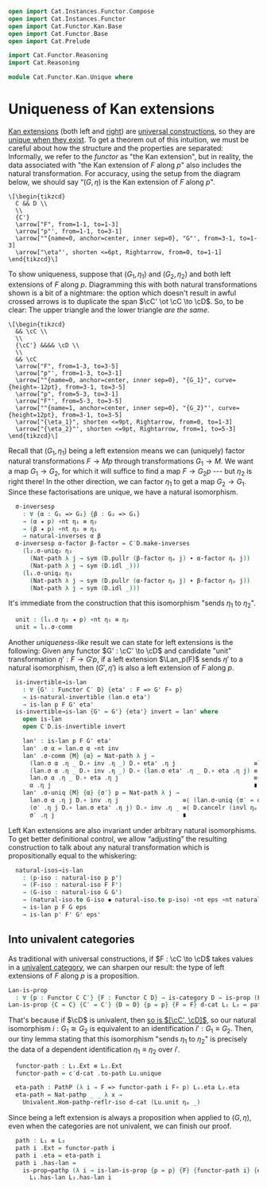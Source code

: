 ```agda
open import Cat.Instances.Functor.Compose
open import Cat.Instances.Functor
open import Cat.Functor.Kan.Base
open import Cat.Functor.Base
open import Cat.Prelude

import Cat.Functor.Reasoning
import Cat.Reasoning

module Cat.Functor.Kan.Unique where
```

# Uniqueness of Kan extensions

[Kan extensions] (both left and [right]) are [universal constructions],
so they are [unique when they exist]. To get a theorem out of this
intuition, we must be careful about how the structure and the properties
are separated: Informally, we refer to the _functor_ as "the Kan
extension", but in reality, the data associated with "the Kan extension
of $F$ along $p$" also includes the natural transformation. For
accuracy, using the setup from the diagram below, we should say “$(G,
\eta)$ is the Kan extension of $F$ along $p$".

[Kan extensions]: Cat.Functor.Kan.Base.html
[right]: Cat.Functor.Kan.Base.html#right-kan-extensions
[universal constructions]: Cat.Functor.Hom.Representable.html
[unique when they exist]: 1Lab.HLevel.html#is-prop

~~~{.quiver .tall-15}
\[\begin{tikzcd}
  C && D \\
  \\
  {C'}
  \arrow["F", from=1-1, to=1-3]
  \arrow["p"', from=1-1, to=3-1]
  \arrow[""{name=0, anchor=center, inner sep=0}, "G"', from=3-1, to=1-3]
  \arrow["\eta"', shorten <=6pt, Rightarrow, from=0, to=1-1]
\end{tikzcd}\]
~~~

<!--
```agda
private variable
  o ℓ : Level
  C C′ D : Precategory o ℓ

module
  Lan-unique
    {p : Functor C C′} {F : Functor C D}
    {G₁ G₂ : Functor C′ D} {η₁ η₂}
    (l₁ : is-lan p F G₁ η₁)
    (l₂ : is-lan p F G₂ η₂)
  where

  private
    module l₁ = is-lan l₁
    module l₂ = is-lan l₂
    module D = Cat.Reasoning D
    module C′D = Cat.Reasoning Cat[ C′ , D ]

  open C′D._≅_
  open C′D.Inverses
```
-->

To show uniqueness, suppose that $(G_1, \eta_1)$ and $(G_2, \eta_2)$ and
both left extensions of $F$ along $p$. Diagramming this with both
natural transformations shown is a bit of a nightmare: the option which
doesn't result in awful crossed arrows is to duplicate the span $\cC'
\ot \cC \to \cD$. So, to be clear: The upper triangle and the lower
triangle _are the same_.

~~~{.quiver}
\[\begin{tikzcd}
  && \cC \\
  \\
  {\cC'} &&&& \cD \\
  \\
  && \cC
  \arrow["F", from=1-3, to=3-5]
  \arrow["p"', from=1-3, to=3-1]
  \arrow[""{name=0, anchor=center, inner sep=0}, "{G_1}", curve={height=-12pt}, from=3-1, to=3-5]
  \arrow["p", from=5-3, to=3-1]
  \arrow["F"', from=5-3, to=3-5]
  \arrow[""{name=1, anchor=center, inner sep=0}, "{G_2}"', curve={height=12pt}, from=3-1, to=3-5]
  \arrow["{\eta_1}", shorten <=9pt, Rightarrow, from=0, to=1-3]
  \arrow["{\eta_2}"', shorten <=9pt, Rightarrow, from=1, to=5-3]
\end{tikzcd}\]
~~~

Recall that $(G_1, \eta_1)$ being a left extension means we can
(uniquely) factor natural transformations $F \to Mp$ through
transformations $G_1 \to M$. We want a map $G_1 \to G_2$, for which it
will suffice to find a map $F \to G_2p$ --- but $\eta_2$ is right there!
In the other direction, we can factor $\eta_1$ to get a map $G_2 \to
G_1$. Since these factorisations are unique, we have a natural
isomorphism.

```agda
  σ-inversesp
    : ∀ {α : G₁ => G₂} {β : G₂ => G₁}
    → (α ◂ p) ∘nt η₁ ≡ η₂
    → (β ◂ p) ∘nt η₂ ≡ η₁
    → natural-inverses α β
  σ-inversesp α-factor β-factor = C′D.make-inverses
    (l₂.σ-uniq₂ η₂
      (Nat-path λ j → sym (D.pullr (β-factor ηₚ j) ∙ α-factor ηₚ j))
      (Nat-path λ j → sym (D.idl _)))
    (l₁.σ-uniq₂ η₁
      (Nat-path λ j → sym (D.pullr (α-factor ηₚ j) ∙ β-factor ηₚ j))
      (Nat-path λ j → sym (D.idl _)))
```

<!--
```agda
  σ-is-invertiblep
    : ∀ {α : G₁ => G₂}
    → (α ◂ p) ∘nt η₁ ≡ η₂
    → is-natural-invertible α
  σ-is-invertiblep {α = α} α-factor =
    C′D.inverses→invertible (σ-inversesp {α} α-factor l₂.σ-comm)

  σ-inverses : natural-inverses (l₁.σ η₂) (l₂.σ η₁)
  σ-inverses = σ-inversesp l₁.σ-comm l₂.σ-comm

  σ-is-invertible : is-natural-invertible (l₁.σ η₂)
  σ-is-invertible = σ-is-invertiblep l₁.σ-comm

  unique : natural-iso G₁ G₂
  unique = C′D.invertible→iso (l₁.σ η₂) (σ-is-invertiblep l₁.σ-comm)
```
-->

It's immediate from the construction that this isomorphism "sends
$\eta_1$ to $\eta_2$".

```agda
  unit : (l₁.σ η₂ ◂ p) ∘nt η₁ ≡ η₂
  unit = l₁.σ-comm
```

<!--
```agda
module _
    {p : Functor C C′} {F : Functor C D}
    {G : Functor C′ D} {eta}
    (lan : is-lan p F G eta)
    where

  private
    module lan = is-lan lan
    module D = Cat.Reasoning D
    module C′D = Cat.Reasoning Cat[ C′ , D ]
    open _=>_
```
-->

Another _uniqueness-like_ result we can state for left extensions is the
following: Given any functor $G' : \cC' \to \cD$ and candidate "unit"
transformation $\eta' : F \to G'p$, if a left extension $\Lan_p(F)$
sends $\eta'$ to a natural isomorphism, then $(G', \eta')$ is also a
left extension of $F$ along $p$.

```agda
  is-invertible→is-lan
    : ∀ {G' : Functor C′ D} {eta' : F => G' F∘ p}
    → is-natural-invertible (lan.σ eta')
    → is-lan p F G' eta'
  is-invertible→is-lan {G' = G'} {eta'} invert = lan' where
    open is-lan
    open C′D.is-invertible invert

    lan' : is-lan p F G' eta'
    lan' .σ α = lan.σ α ∘nt inv
    lan' .σ-comm {M} {α} = Nat-path λ j →
      (lan.σ α .η _ D.∘ inv .η _) D.∘ eta' .η j                      ≡˘⟨ D.refl⟩∘⟨ (lan.σ-comm ηₚ _) ⟩
      (lan.σ α .η _ D.∘ inv .η _) D.∘ (lan.σ eta' .η _ D.∘ eta .η j) ≡⟨ D.cancel-inner (invr ηₚ _) ⟩
      lan.σ α .η _ D.∘ eta .η j                                      ≡⟨ lan.σ-comm ηₚ _ ⟩
      α .η j                                                         ∎
    lan' .σ-uniq {M} {α} {σ′} p = Nat-path λ j →
      lan.σ α .η j D.∘ inv .η j                  ≡⟨ (lan.σ-uniq {σ′ = σ′ ∘nt lan.σ eta'} (Nat-path λ j → p ηₚ j ∙ D.pushr (sym (lan.σ-comm ηₚ j))) ηₚ j) D.⟩∘⟨refl ⟩
      (σ′ .η j D.∘ lan.σ eta' .η j) D.∘ inv .η _ ≡⟨ D.cancelr (invl ηₚ _) ⟩
      σ′ .η j                                    ∎
```

<!--
```agda
  natural-iso-of→is-lan
    : {F' : Functor C D}
    → (isos : natural-iso F F')
    → is-lan p F' G (eta ∘nt natural-iso.from isos)
  natural-iso-of→is-lan {F' = F'} isos = lan' where
    open is-lan
    module isos = natural-iso isos

    lan' : is-lan p F' G (eta ∘nt isos.from)
    lan' .σ α = lan.σ (α ∘nt isos.to)
    lan' .σ-comm {M} {α} = Nat-path λ j →
      lan.σ (α ∘nt isos.to) .η _ D.∘ eta .η j D.∘ isos.from .η j ≡⟨ D.pulll (lan.σ-comm ηₚ j) ⟩
      (α .η j D.∘ isos.to .η j) D.∘ isos.from .η j               ≡⟨ D.cancelr (isos.invl ηₚ _) ⟩
      α .η j ∎
    lan' .σ-uniq {M} {α} {σ′} p =
      lan.σ-uniq $ Nat-path λ j →
        α .η j D.∘ isos.to .η j                                    ≡⟨ (p ηₚ j) D.⟩∘⟨refl ⟩
        (σ′ .η _ D.∘ eta .η j D.∘ isos.from .η j) D.∘ isos.to .η j ≡⟨ D.deleter (isos.invr ηₚ _) ⟩
        σ′ .η _ D.∘ eta .η j ∎

  natural-iso-ext→is-lan
    : {G' : Functor C′ D}
    → (isos : natural-iso G G')
    → is-lan p F G' ((natural-iso.to isos ◂ p) ∘nt eta)
  natural-iso-ext→is-lan {G' = G'} isos = lan' where
    open is-lan
    module isos = natural-iso isos

    lan' : is-lan p F G' ((isos.to ◂ p) ∘nt eta)
    lan' .σ α = lan.σ α ∘nt isos.from
    lan' .σ-comm {M} {α} = Nat-path λ j →
      (lan.σ α .η _ D.∘ isos.from .η _) D.∘ isos.to .η _ D.∘ eta .η j ≡⟨ D.cancel-inner (isos.invr ηₚ _) ⟩
      lan.σ α .η _ D.∘ eta .η j                                       ≡⟨ lan.σ-comm ηₚ _ ⟩
      α .η j                                                          ∎
    lan' .σ-uniq {M} {α} {σ′} p = Nat-path λ j →
      lan.σ α .η j D.∘ isos.from .η j             ≡⟨ D.pushl (lan.σ-uniq {σ′ = σ′ ∘nt isos.to} (Nat-path λ j → p ηₚ j ∙ D.assoc _ _ _) ηₚ j) ⟩
      σ′ .η j D.∘ isos.to .η j D.∘ isos.from .η j ≡⟨ D.elimr (isos.invl ηₚ _) ⟩
      σ′ .η j                                     ∎

  natural-iso-along→is-lan
    : {p' : Functor C C′}
    → (isos : natural-iso p p')
    → is-lan p' F G ((G ▸ natural-iso.to isos) ∘nt eta)
  natural-iso-along→is-lan {p'} isos = lan' where
    open is-lan
    module isos = natural-iso isos
    open Cat.Functor.Reasoning

    lan' : is-lan p' F G ((G ▸ natural-iso.to isos) ∘nt eta)
    lan' .σ {M} α = lan.σ ((M ▸ isos.from) ∘nt α)
    lan' .σ-comm {M = M} = Nat-path λ j →
      D.pulll ((lan.σ _ .is-natural _ _ _))
      ∙ D.pullr (lan.σ-comm ηₚ _)
      ∙ cancell M (isos.invl ηₚ _)
    lan' .σ-uniq {M = M} {α = α} {σ′ = σ′} q = Nat-path λ c' →
      lan.σ-uniq {α = (M ▸ isos.from) ∘nt α} {σ′ = σ′}
        (Nat-path λ j →
          D.pushr (q ηₚ _)
          ∙ D.pulll (D.pullr (σ′ .is-natural _ _ _)
                     ∙ cancell M (isos.invr ηₚ _))) ηₚ c'

  universal-path→is-lan : ∀ {eta'} → eta ≡ eta' → is-lan p F G eta'
  universal-path→is-lan {eta'} q = lan' where
    open is-lan

    lan' : is-lan p F G eta'
    lan' .σ = lan.σ
    lan' .σ-comm = ap (_ ∘nt_) (sym q) ∙ lan.σ-comm
    lan' .σ-uniq r = lan.σ-uniq (r ∙ ap (_ ∘nt_) (sym q))

module _
    {p p' : Functor C C′} {F F' : Functor C D}
    {G G' : Functor C′ D} {eps eps'}
    where
  private
    module D = Cat.Reasoning D
    open Cat.Functor.Reasoning
    open _=>_
```
-->

Left Kan extensions are also invariant under arbitrary natural
isomorphisms. To get better definitional control, we allow “adjusting”
the resulting construction to talk about any natural transformation
which is propositionally equal to the whiskering:

```agda
  natural-isos→is-lan
    : (p-iso : natural-iso p p')
    → (F-iso : natural-iso F F')
    → (G-iso : natural-iso G G')
    → (natural-iso.to G-iso ◆ natural-iso.to p-iso) ∘nt eps ∘nt natural-iso.from F-iso ≡ eps'
    → is-lan p F G eps
    → is-lan p' F' G' eps'
```

<!--
```agda
  natural-isos→is-lan p-iso F-iso G-iso q lan =
    universal-path→is-lan
      (natural-iso-ext→is-lan
        (natural-iso-of→is-lan
          (natural-iso-along→is-lan
            lan
            p-iso)
          F-iso)
        G-iso)
      (Nat-path λ x →
        D.extendl (D.pulll (G-iso .to .is-natural _ _ _))
        ∙ q ηₚ _)
    where open natural-iso
```
-->

## Into univalent categories

As traditional with universal constructions, if $F : \cC \to \cD$ takes
values in a [univalent category], we can sharpen our result: the type of
left extensions of $F$ along $p$ is a proposition.

[univalent category]: Cat.Univalent.html#univalent-categories

```agda
Lan-is-prop
  : ∀ {p : Functor C C′} {F : Functor C D} → is-category D → is-prop (Lan p F)
Lan-is-prop {C = C} {C′ = C′} {D = D} {p = p} {F = F} d-cat L₁ L₂ = path where
```

<!--
```agda
  module L₁ = Lan L₁
  module L₂ = Lan L₂
  module Lu = Lan-unique L₁.has-lan L₂.has-lan

  open Lan

  c′d-cat : is-category Cat[ C′ , D ]
  c′d-cat = Functor-is-category d-cat
```
-->

That's because if $\cD$ is univalent, then [so is $[\cC',
\cD]$][Functor-is-category], so our natural isomorphism $i : G_1 \cong
G_2$ is equivalent to an identification $i' : G_1 \equiv G_2$. Then, our
tiny lemma stating that this isomorphism "sends $\eta_1$ to $\eta_2$" is
precisely the data of a dependent identification $\eta_1 \equiv \eta_2$
over $i'$.

[Functor-is-category]: Cat.Instances.Functor.html#Functor-is-category

```agda
  functor-path : L₁.Ext ≡ L₂.Ext
  functor-path = c′d-cat .to-path Lu.unique

  eta-path : PathP (λ i → F => functor-path i F∘ p) L₁.eta L₂.eta
  eta-path = Nat-pathp _ _ λ x →
    Univalent.Hom-pathp-reflr-iso d-cat (Lu.unit ηₚ _)
```

Since being a left extension is always a proposition when applied to
$(G, \eta)$, even when the categories are not univalent, we can finish
our proof.

```agda
  path : L₁ ≡ L₂
  path i .Ext = functor-path i
  path i .eta = eta-path i
  path i .has-lan =
    is-prop→pathp (λ i → is-lan-is-prop {p = p} {F} {functor-path i} {eta-path i})
      L₁.has-lan L₂.has-lan i
```

<!--
```agda
module
  Ran-unique
    {p : Functor C C′} {F : Functor C D}
    {G₁ G₂ : Functor C′ D} {ε₁ ε₂}
    (r₁ : is-ran p F G₁ ε₁)
    (r₂ : is-ran p F G₂ ε₂)
  where

  private
    module r₁ = is-ran r₁
    module r₂ = is-ran r₂
    module D = Cat.Reasoning D
    module C′D = Cat.Reasoning Cat[ C′ , D ]

  open C′D._≅_
  open C′D.Inverses

  σ-inversesp
    : ∀ {α : G₂ => G₁} {β : G₁ => G₂}
    → (ε₁ ∘nt (α ◂ p)) ≡ ε₂
    → (ε₂ ∘nt (β ◂ p)) ≡ ε₁
    → natural-inverses α β
  σ-inversesp α-factor β-factor =
    C′D.make-inverses
      (r₁.σ-uniq₂ ε₁
        (Nat-path λ j → sym (D.pulll (α-factor ηₚ j) ∙ β-factor ηₚ j))
        (Nat-path λ j → sym (D.idr _)))
      (r₂.σ-uniq₂ ε₂
        (Nat-path λ j → sym (D.pulll (β-factor ηₚ j) ∙ α-factor ηₚ j))
        (Nat-path λ j → sym (D.idr _)))

  σ-is-invertiblep
    : ∀ {α : G₂ => G₁}
    → (ε₁ ∘nt (α ◂ p)) ≡ ε₂
    → is-natural-invertible α
  σ-is-invertiblep {α} α-factor =
    C′D.inverses→invertible (σ-inversesp {α} α-factor r₂.σ-comm)

  σ-inverses : natural-inverses (r₁.σ ε₂) (r₂.σ ε₁)
  σ-inverses = σ-inversesp r₁.σ-comm r₂.σ-comm

  σ-is-invertible : is-natural-invertible (r₁.σ ε₂)
  σ-is-invertible = σ-is-invertiblep r₁.σ-comm

  unique : natural-iso G₁ G₂
  unique = C′D.invertible→iso (r₁.σ ε₂) (σ-is-invertiblep r₁.σ-comm) ni⁻¹

  counit : ε₁ ∘nt (r₁.σ ε₂ ◂ p) ≡ ε₂
  counit = r₁.σ-comm

module _
    {p : Functor C C′} {F : Functor C D}
    {G : Functor C′ D} {eps}
    (ran : is-ran p F G eps)
    where

  private
    module ran = is-ran ran
    module D = Cat.Reasoning D
    module C′D = Cat.Reasoning Cat[ C′ , D ]
    open _=>_

  -- These are more annoying to do via duality then it is to do by hand,
  -- due to the natural isos.
  is-invertible→is-ran
    : ∀ {G' : Functor C′ D} {eps'}
    → is-natural-invertible (ran.σ eps')
    → is-ran p F G' eps'
  is-invertible→is-ran {G' = G'} {eps'} invert = ran' where
    open is-ran
    open C′D.is-invertible invert

    ran' : is-ran p F G' eps'
    ran' .σ β = inv ∘nt ran.σ β
    ran' .σ-comm {M} {β} = Nat-path λ j →
      sym ((ran.σ-comm ηₚ _) D.⟩∘⟨refl)
      ·· D.cancel-inner (invl ηₚ _)
      ·· (ran.σ-comm ηₚ _)
    ran' .σ-uniq {M} {β} {σ′} p = Nat-path λ j →
      (D.refl⟩∘⟨ ran.σ-uniq {σ′ = ran.σ eps' ∘nt σ′} (Nat-path λ j → p ηₚ j ∙ D.pushl (sym (ran.σ-comm ηₚ j))) ηₚ _)
      ∙ D.cancell (invr ηₚ _)

  natural-iso-of→is-ran
    : {F' : Functor C D}
    → (isos : natural-iso F F')
    → is-ran p F' G (natural-iso.to isos ∘nt eps)
  natural-iso-of→is-ran {F'} isos = ran' where
    open is-ran
    module isos = natural-iso isos

    ran' : is-ran p F' G (isos.to ∘nt eps)
    ran' .σ β = ran.σ (isos.from ∘nt β)
    ran' .σ-comm {M} {β} = Nat-path λ j →
      D.pullr (ran.σ-comm ηₚ j)
      ∙ D.cancell (isos.invl ηₚ _)
    ran' .σ-uniq {M} {β} {σ′} p =
      ran.σ-uniq $ Nat-path λ j →
        (D.refl⟩∘⟨ p ηₚ j)
        ∙ D.deletel (isos.invr ηₚ _)

  natural-iso-ext→is-ran
    : {G' : Functor C′ D}
    → (isos : natural-iso G G')
    → is-ran p F G' (eps ∘nt (natural-iso.from isos ◂ p))
  natural-iso-ext→is-ran {G'} isos = ran' where
    open is-ran
    module isos = natural-iso isos

    ran' : is-ran p F G' (eps ∘nt (isos.from ◂ p))
    ran' .σ β = isos.to ∘nt ran.σ β
    ran' .σ-comm {M} {β} = Nat-path λ j →
      D.cancel-inner (isos.invr ηₚ _)
      ∙ ran.σ-comm ηₚ _
    ran' .σ-uniq {M} {β} {σ′} p = Nat-path λ j →
      D.pushr (ran.σ-uniq {σ′ = isos.from ∘nt σ′} (Nat-path λ j → p ηₚ j ∙ sym (D.assoc _ _ _)) ηₚ j)
      ∙ D.eliml (isos.invl ηₚ _)

  natural-iso-along→is-ran
    : {p' : Functor C C′}
    → (isos : natural-iso p p')
    → is-ran p' F G (eps ∘nt (G ▸ natural-iso.from isos))
  natural-iso-along→is-ran {p'} isos = ran' where
    open is-ran
    module isos = natural-iso isos
    open Cat.Functor.Reasoning

    ran' : is-ran p' F G (eps ∘nt (G ▸ natural-iso.from isos))
    ran' .σ {M} β = ran.σ (β ∘nt (M ▸ natural-iso.to isos))
    ran' .σ-comm {M = M} = Nat-path λ j →
      D.pullr (sym (ran.σ _ .is-natural _ _ _))
      ∙ D.pulll (ran.σ-comm ηₚ _)
      ∙ cancelr M (isos.invl ηₚ _)
    ran' .σ-uniq {M = M} {β = β} {σ′ = σ′} q = Nat-path λ c' →
      ran.σ-uniq {β = β ∘nt (M ▸ isos.to)} {σ′ = σ′}
        (Nat-path λ j →
          D.pushl (q ηₚ _)
          ∙ D.pullr (D.pulll (sym (σ′ .is-natural _ _ _))
                     ∙ cancelr M (isos.invr ηₚ _))) ηₚ c'

  universal-path→is-ran : ∀ {eps'} → eps ≡ eps' → is-ran p F G eps'
  universal-path→is-ran {eps'} q = ran' where
    open is-ran

    ran' : is-ran p F G eps'
    ran' .σ = ran.σ
    ran' .σ-comm = ap (_∘nt _) (sym q) ∙ ran.σ-comm
    ran' .σ-uniq r = ran.σ-uniq (r ∙ ap (_∘nt _) (sym q))

module _
    {p p' : Functor C C′} {F F' : Functor C D}
    {G G' : Functor C′ D} {eps eps'}
    where
  private
    module D = Cat.Reasoning D
    open _=>_

  natural-isos→is-ran
    : (p-iso : natural-iso p p')
    → (F-iso : natural-iso F F')
    → (G-iso : natural-iso G G')
    → (natural-iso.to F-iso ∘nt eps ∘nt (natural-iso.from G-iso ◆ natural-iso.from p-iso)) ≡ eps'
    → is-ran p F G eps
    → is-ran p' F' G' eps'
  natural-isos→is-ran p-iso F-iso G-iso p ran =
    universal-path→is-ran
      (natural-iso-ext→is-ran
        (natural-iso-of→is-ran
          (natural-iso-along→is-ran ran p-iso)
        F-iso)
      G-iso)
    (Nat-path λ c →
      sym (D.assoc _ _ _)
      ·· ap₂ D._∘_ refl (sym $ D.assoc _ _ _)
      ·· p ηₚ _)

Ran-is-prop
  : ∀ {p : Functor C C′} {F : Functor C D} → is-category D → is-prop (Ran p F)
Ran-is-prop {C = C} {C′ = C′} {D = D} {p = p} {F = F} d-cat R₁ R₂ = path where
  module R₁ = Ran R₁
  module R₂ = Ran R₂
  module Ru = Ran-unique R₁.has-ran R₂.has-ran

  open Ran

  c′d-cat : is-category Cat[ C′ , D ]
  c′d-cat = Functor-is-category d-cat

  fp : R₁.Ext ≡ R₂.Ext
  fp = c′d-cat .to-path Ru.unique

  εp : PathP (λ i → fp i F∘ p => F) R₁.eps R₂.eps
  εp = Nat-pathp _ _ λ x → Univalent.Hom-pathp-refll-iso d-cat (Ru.counit ηₚ _)

  path : R₁ ≡ R₂
  path i .Ext = fp i
  path i .eps = εp i
  path i .has-ran =
    is-prop→pathp (λ i → is-ran-is-prop {p = p} {F} {fp i} {εp i})
      R₁.has-ran R₂.has-ran i
```
-->
